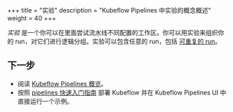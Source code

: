 +++
title = "实验"
description = "Kubeflow Pipelines 中实验的概念概述"
weight = 40
+++

*实验* 是一个你可以在里面尝试流水线不同配置的工作区。你可以用实验来组织你的 run，对它们进行逻辑分组。实验可以包含任意的 run，包括 [可重复的 run](/docs/pipelines/concepts/run#recurring-run)。

## 下一步

* 阅读 [Kubeflow Pipelines 概览](/docs/pipelines/pipelines-overview/)。
* 按照 [pipelines 快速入门指南](/docs/pipelines/pipelines-quickstart/) 部署 Kubeflow
  并在 Kubeflow Pipelines UI 中直接运行一个示例。